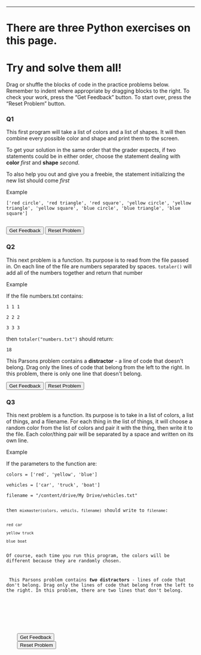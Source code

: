 ---
# There are three Python exercises on this page.
# Try and solve them all!
<p>Drag or shuffle the blocks of code in the practice problems below. Remember to indent where appropriate by dragging blocks to the right. To check your work, press the “Get Feedback” button. To start over, press the “Reset Problem” button.</p>
<h3>Q1</h3>
<p> This first program will take a list of colors and a list of shapes. It will then combine every possible color and shape and print them to the screen.</p>
<p> To get your solution in the same order that the grader expects, if two statements could be in either order, choose the statement dealing with <b>color</b> <i>first</i> and <b>shape</b> <i>second</i>.</p>
<p> To also help you out and give you a freebie, the statement initializing the new list should come <i>first</i></p>
<p>Example</p>
<code>['red circle', 'red triangle', 'red square', 'yellow circle', 'yellow triangle', 'yellow square', 'blue circle', 'blue triangle', 'blue square']<br>
</code>

<div id="01-sortableTrash" class="sortable-code"></div> 
<div id="01-sortable" class="sortable-code"></div> 
<div style="clear:both;"></div> 
<p> 
    <input id="01-feedbackLink" value="Get Feedback" type="button" /> 
    <input id="01-newInstanceLink" value="Reset Problem" type="button" /> 
</p> 
<script type="text/javascript"> 
(function(){
  var initial = "result = []\n" +
    "colors = [&#039;red&#039;, &#039;yellow&#039;, &#039;blue&#039;]\n" +
    "shapes = [&#039;circle&#039;, &#039;triangle&#039;, &#039;square&#039;]\n" +
    "for color in colors:\n" +
    "  for shape in shapes:\n" +
    "    result.append(color + &quot; &quot; + shape)\n" +
    "print (result)";
  var parsonsPuzzle = new ParsonsWidget({
    "sortableId": "01-sortable",
    "max_wrong_lines": 10,
    "grader": ParsonsWidget._graders.LineBasedGrader,
    "exec_limit": 2500,
    "can_indent": true,
    "x_indent": 50,
    "lang": "en",
    "show_feedback": true
  });
  parsonsPuzzle.init(initial);
  parsonsPuzzle.shuffleLines();
  $("#01-newInstanceLink").click(function(event){ 
      event.preventDefault(); 
      parsonsPuzzle.shuffleLines(); 
  }); 
  $("#01-feedbackLink").click(function(event){ 
      event.preventDefault(); 
      parsonsPuzzle.getFeedback(); 
  }); 
})(); 
</script>

<p></p>
<h3>Q2</h3>
<p> This next problem is a function. Its purpose is to read from the file passed in. On each line of the file are numbers separated by spaces. <code>totaler()</code> will add all of the numbers together and return that number</p>
<p>Example</p>
<p>If the file numbers.txt contains:</p>
<code>1 1 1<br>
2 2 2<br>
3 3 3<br></code>
<p>then <code>totaler("numbers.txt")</code> should return:</p>
<code>18</code><br>
<p> This Parsons problem contains a <b>distractor</b> - a line of code that doesn't belong. Drag only the lines of code that belong from the left to the right. In this problem, there is only one line that doesn't belong.</p>

<div id="02-sortableTrash" class="sortable-code"></div> 
<div id="02-sortable" class="sortable-code"></div> 
<div style="clear:both;"></div> 
<p> 
    <input id="02-feedbackLink" value="Get Feedback" type="button" /> 
    <input id="02-newInstanceLink" value="Reset Problem" type="button" /> 
</p> 
<script type="text/javascript"> 
(function(){
  var initial = "def totaler(filename):\n" +
    "  total = 0\n" +
    "  with open(filename, &quot;r&quot;) as nums:\n" +
    "    for line in nums:\n" +
    "      numlist = line.split()\n" +
    "      for num in numlist:\n" +
    "        total = total + int(num)\n" +
    "  return total\n" +
    "if num == 42: #distractor";
  var parsonsPuzzle = new ParsonsWidget({
    "sortableId": "02-sortable",
    "max_wrong_lines": 10,
    "grader": ParsonsWidget._graders.LineBasedGrader,
    "exec_limit": 2500,
    "can_indent": true,
    "x_indent": 50,
    "lang": "en",
    "show_feedback": true,
    "trashId": "02-sortableTrash"
  });
  parsonsPuzzle.init(initial);
  parsonsPuzzle.shuffleLines();
  $("#02-newInstanceLink").click(function(event){ 
      event.preventDefault(); 
      parsonsPuzzle.shuffleLines(); 
  }); 
  $("#02-feedbackLink").click(function(event){ 
      event.preventDefault(); 
      parsonsPuzzle.getFeedback(); 
  }); 
})(); 
</script>
<p></p>

<p></p>
<h3>Q3</h3>
<p> This next problem is a function. Its purpose is to take in a list of colors, a list of things, and a filename. For each thing in the list of things, it will choose a random color from the list of colors and pair it with the thing, then write it to the file. Each color/thing pair will be separated by a space and written on its own line.</p>
<p>Example</p>
<p>If the parameters to the function are:</p>
<code>colors = ['red', 'yellow', 'blue']<br>
vehicles = ['car', 'truck', 'boat']<br>
filename = "/content/drive/My Drive/vehicles.txt"<br>
<p>then <code>mixmaster(colors, vehicls, filename)</code> should write to <code>filename</code>:</p>
<code>red car<br>
yellow truck<br>
blue boat</code><br>
<p>Of course, each time you run this program, the colors will be different because they are randomly chosen.</p>
<p> This Parsons problem contains <b><i>two</i></b> <b>distractors</b> - lines of code that don't belong. Drag only the lines of code that belong from the left to the right. In this problem, there are two lines that don't belong.</p>

<div id="03-sortableTrash" class="sortable-code"></div> 
<div id="03-sortable" class="sortable-code"></div> 
<div style="clear:both;"></div> 
<p> 
    <input id="03-feedbackLink" value="Get Feedback" type="button" /> 
    <input id="03-newInstanceLink" value="Reset Problem" type="button" /> 
</p> 
<script type="text/javascript"> 
(function(){
  var initial = "import random\n" +
    "def mixmaster(colors, things, filename):\n" +
    "  with open(filename, &quot;w&quot;) as out:\n" +
    "    for thing in things:\n" +
    "      index = random.randint(0, len(colors)-1)\n" +
    "      color = colors[index]\n" +
    "      out.write(color + &quot; &quot; + thing + &quot;&#92;n&quot;)\n" +
    "with open(filename, &quot;r&quot;) as in: #distractor\n" +
    "for color in colors #distractor";
  var parsonsPuzzle = new ParsonsWidget({
    "sortableId": "03-sortable",
    "max_wrong_lines": 10,
    "grader": ParsonsWidget._graders.LineBasedGrader,
    "exec_limit": 2500,
    "can_indent": true,
    "x_indent": 50,
    "lang": "en",
    "show_feedback": true,
    "trashId": "03-sortableTrash"
  });
  parsonsPuzzle.init(initial);
  parsonsPuzzle.shuffleLines();
  $("#03-newInstanceLink").click(function(event){ 
      event.preventDefault(); 
      parsonsPuzzle.shuffleLines(); 
  }); 
  $("#03-feedbackLink").click(function(event){ 
      event.preventDefault(); 
      parsonsPuzzle.getFeedback(); 
  }); 
})(); 
</script>
